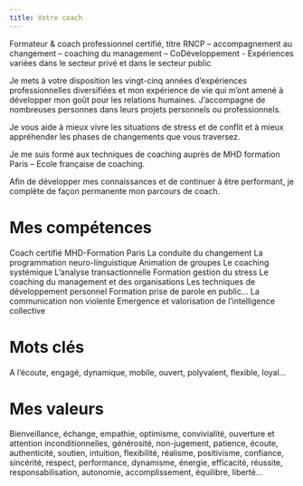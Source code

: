 ```yaml
---
title: Votre coach
---
```

Formateur & coach professionnel certifié, titre RNCP – accompagnement au changement – coaching du management – CoDéveloppement - Expériences variées dans le secteur privé et dans le secteur public

Je mets à votre disposition les vingt-cinq années d’expériences professionnelles diversifiées et mon expérience de vie qui m’ont amené à développer mon goût pour les relations humaines.
J’accompagne de nombreuses personnes dans leurs projets personnels ou professionnels.

Je vous aide à mieux vivre les situations de stress et de conflit et à mieux appréhender les phases de changements que vous traversez.

Je me suis formé aux techniques de coaching auprès de MHD formation Paris – Ecole française de coaching.

Afin de développer mes connaissances et de continuer à être performant, je complète de façon  permanente mon parcours de coach.

# Mes compétences

Coach certifié MHD-Formation Paris
La conduite du changement
La programmation neuro-linguistique
Animation de groupes
Le coaching systémique
L’analyse transactionnelle
Formation gestion du stress
Le coaching du management et des organisations
Les techniques de développement personnel
Formation prise de parole en public…
La communication non violente
Emergence et valorisation de l’intelligence collective

# Mots clés

A l’écoute, engagé, dynamique, mobile, ouvert, polyvalent, flexible, loyal…

# Mes valeurs

Bienveillance, échange, empathie, optimisme, convivialité, ouverture et attention inconditionnelles, générosité, non-jugement, patience, écoute, authenticité, soutien, intuition, flexibilité, réalisme, positivisme, confiance, sincérité, respect, performance, dynamisme, énergie, efficacité, réussite, responsabilisation, autonomie, accomplissement, équilibre, liberté…
